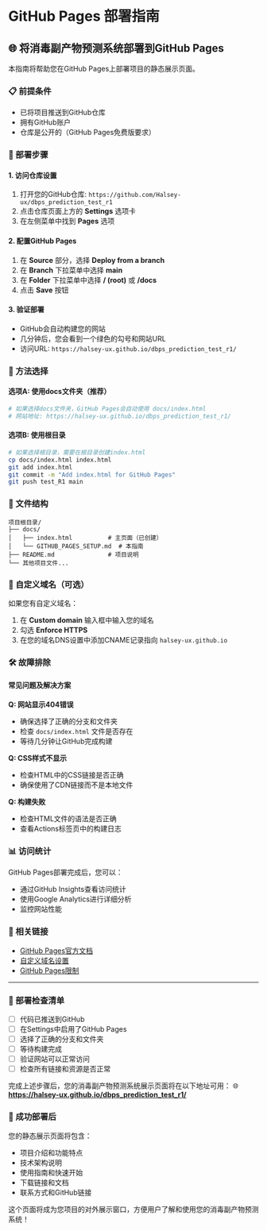 # GitHub Pages 部署指南

## 🌐 将消毒副产物预测系统部署到GitHub Pages

本指南将帮助您在GitHub Pages上部署项目的静态展示页面。

### 📋 前提条件

- 已将项目推送到GitHub仓库
- 拥有GitHub账户
- 仓库是公开的（GitHub Pages免费版要求）

### 🚀 部署步骤

#### 1. 访问仓库设置

1. 打开您的GitHub仓库: `https://github.com/Halsey-ux/dbps_prediction_test_r1`
2. 点击仓库页面上方的 **Settings** 选项卡
3. 在左侧菜单中找到 **Pages** 选项

#### 2. 配置GitHub Pages

1. 在 **Source** 部分，选择 **Deploy from a branch**
2. 在 **Branch** 下拉菜单中选择 **main**
3. 在 **Folder** 下拉菜单中选择 **/ (root)** 或 **/docs**
4. 点击 **Save** 按钮

#### 3. 验证部署

- GitHub会自动构建您的网站
- 几分钟后，您会看到一个绿色的勾号和网站URL
- 访问URL: `https://halsey-ux.github.io/dbps_prediction_test_r1/`

### 🎯 方法选择

#### 选项A: 使用docs文件夹（推荐）

```bash
# 如果选择docs文件夹，GitHub Pages会自动使用 docs/index.html
# 网站地址: https://halsey-ux.github.io/dbps_prediction_test_r1/
```

#### 选项B: 使用根目录

```bash
# 如果选择根目录，需要在根目录创建index.html
cp docs/index.html index.html
git add index.html
git commit -m "Add index.html for GitHub Pages"
git push test_R1 main
```

### 📁 文件结构

```
项目根目录/
├── docs/
│   ├── index.html          # 主页面（已创建）
│   └── GITHUB_PAGES_SETUP.md  # 本指南
├── README.md               # 项目说明
└── 其他项目文件...
```

### 🔧 自定义域名（可选）

如果您有自定义域名：

1. 在 **Custom domain** 输入框中输入您的域名
2. 勾选 **Enforce HTTPS**
3. 在您的域名DNS设置中添加CNAME记录指向 `halsey-ux.github.io`

### 🛠️ 故障排除

#### 常见问题及解决方案

**Q: 网站显示404错误**
- 确保选择了正确的分支和文件夹
- 检查 `docs/index.html` 文件是否存在
- 等待几分钟让GitHub完成构建

**Q: CSS样式不显示**
- 检查HTML中的CSS链接是否正确
- 确保使用了CDN链接而不是本地文件

**Q: 构建失败**
- 检查HTML文件的语法是否正确
- 查看Actions标签页中的构建日志

### 📊 访问统计

GitHub Pages部署完成后，您可以：
- 通过GitHub Insights查看访问统计
- 使用Google Analytics进行详细分析
- 监控网站性能

### 🔗 相关链接

- [GitHub Pages官方文档](https://docs.github.com/en/pages)
- [自定义域名设置](https://docs.github.com/en/pages/configuring-a-custom-domain-for-your-github-pages-site)
- [GitHub Pages限制](https://docs.github.com/en/pages/getting-started-with-github-pages/about-github-pages#usage-limits)

---

### 📝 部署检查清单

- [ ] 代码已推送到GitHub
- [ ] 在Settings中启用了GitHub Pages
- [ ] 选择了正确的分支和文件夹
- [ ] 等待构建完成
- [ ] 验证网站可以正常访问
- [ ] 检查所有链接和资源是否正常

完成上述步骤后，您的消毒副产物预测系统展示页面将在以下地址可用：
🌐 **https://halsey-ux.github.io/dbps_prediction_test_r1/**

### 🎉 成功部署后

您的静态展示页面将包含：
- 项目介绍和功能特点
- 技术架构说明
- 使用指南和快速开始
- 下载链接和文档
- 联系方式和GitHub链接

这个页面将成为您项目的对外展示窗口，方便用户了解和使用您的消毒副产物预测系统！ 